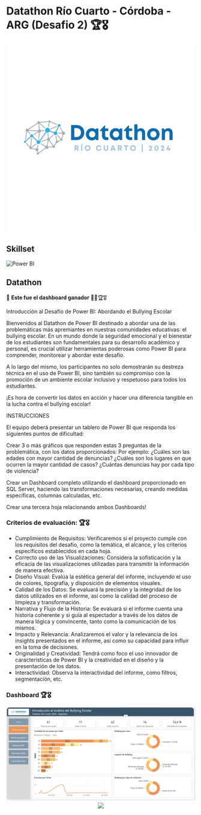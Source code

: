 # Datathon Río Cuarto - Córdoba - ARG (Desafio 2) 🏆🎖

<div align="center">
  <img src='./images/datathon.jpg'>
  <br> 
</div>


## Skillset 
![Power BI](https://img.shields.io/badge/-Power%20BI-333333?style=flat&logo=powerbi)

## Datathon
🎉 **Este fue el dashboard ganador** 🎉🎆🏆🎖 <br>

Introducción al Desafío de Power BI: Abordando el Bullying Escolar

Bienvenidos al Datathon de Power BI destinado a abordar una de las problemáticas más apremiantes en nuestras comunidades educativas: el bullying escolar. En un mundo donde la seguridad emocional y el bienestar de los estudiantes son fundamentales para su desarrollo académico y personal, es crucial utilizar herramientas poderosas como Power BI para comprender, monitorear y abordar este desafío.

A lo largo del mismo, los participantes no solo demostrarán su destreza técnica en el uso de Power BI, sino también su compromiso con la promoción de un ambiente escolar inclusivo y respetuoso para todos los estudiantes.

¡Es hora de convertir los datos en acción y hacer una diferencia tangible en la lucha contra el bullying escolar!

INSTRUCCIONES

El equipo deberá presentar un tablero de Power BI que responda los siguientes puntos de dificultad:

Crear 3 o más gráficos que responden estas 3 preguntas de la problemática, con los datos proporcionados:
Por ejemplo:
¿Cuáles son las edades con mayor cantidad de denuncias?
¿Cuáles son los lugares en que ocurren la mayor cantidad de casos?
¿Cuántas denuncias hay por cada tipo de violencia?

Crear un Dashboard completo utilizando el dashboard proporcionado en SQL Server, haciendo las transformaciones necesarias, creando medidas específicas, columnas calculadas, etc.

Crear una tercera hoja relacionando ambos Dashboards!

### **Criterios de evaluación**: 🏆🎖

- Cumplimiento de Requisitos: Verificaremos si el proyecto cumple con los requisitos del desafío, como la temática, el alcance, y los criterios específicos establecidos en cada hoja.
- Correcto uso de las Visualizaciones: Considera la sofisticación y la eficacia de las visualizaciones utilizadas para transmitir la información de manera efectiva.
- Diseño Visual: Evalúa la estética general del informe, incluyendo el uso de colores, tipografía, y disposición de elementos visuales.
- Calidad de los Datos: Se evaluará la precisión y la integridad de los datos utilizados en el informe, así como la calidad del proceso de limpieza y transformación.
- Narrativa y Flujo de la Historia: Se evaluará si el informe cuenta una historia coherente y si guía al espectador a través de los datos de manera lógica y convincente, tanto como la comunicación de los mismos.
- Impacto y Relevancia: Analizaremos el valor y la relevancia de los insights presentados en el informe, así como su capacidad para influir en la toma de decisiones.
- Originalidad y Creatividad: Tendrá como foco el uso innovador de características de Power BI y la creatividad en el diseño y la presentación de los datos.
- Interactividad: Observa la interactividad del informe, como filtros, segmentación, etc.

### **Dashboard** 🏆🎖
<div align="center">
  <img src='./images/Analisis Local.JPG'>
  <br> 
</div>

<div align="center">
  <img src='./images/Analisis Nacional.JPG'>
  <br> 
</div>
